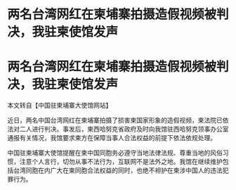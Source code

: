 # 两名台湾网红在柬埔寨拍摄造假视频被判决，我驻柬使馆发声

# 两名台湾网红在柬埔寨拍摄造假视频被判决，我驻柬使馆发声

本文转自【中国驻柬埔寨大使馆网站】

近日，两名中国台湾网红在柬埔寨拍摄了损害柬国家形象的造假视频，柬法院已依法对二人进行判决。事发后，柬西哈努克省政府及时向我馆驻西哈努克领事办公室通报有关情况，我馆要求柬方在保障当事人合法权益的前提下依法依规处理。

中国驻柬埔寨大使馆提醒在柬中国同胞务必遵守当地法律法规、尊重当地的风俗习惯，注意个人言行，切勿从事不法行为，互联网不是法外之地。我馆在继续维护包括台湾同胞在内广大在柬同胞合法权益的同时，也绝不袒护在柬涉中国人的违法犯罪行为。


